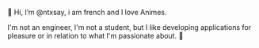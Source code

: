 👋 Hi, I’m @ntxsay, i am french and I love Animes.

I'm not an engineer, I'm not a student, but I like developing applications for pleasure or in relation to what I'm passionate about. 💙

<!---
ntxsay/ntxsay is a ✨ special ✨ repository because its `README.md` (this file) appears on your GitHub profile.
You can click the Preview link to take a look at your changes.
--->
